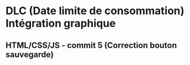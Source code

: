 # DLC (Date limite de consommation) Intégration graphique
## HTML/CSS/JS - commit 5 (Correction bouton sauvegarde)